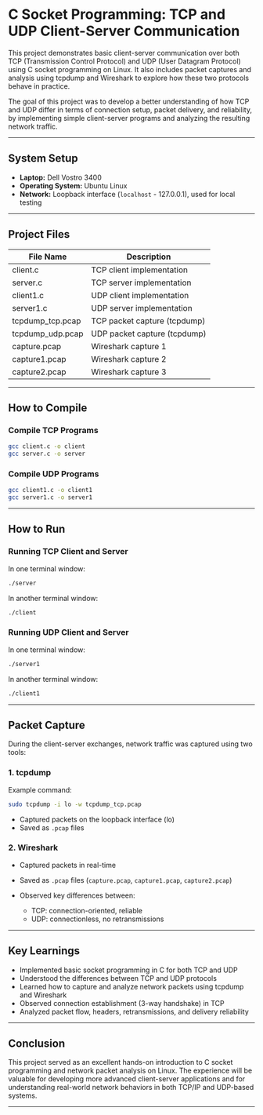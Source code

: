 # C Socket Programming: TCP and UDP Client-Server Communication

This project demonstrates basic client-server communication over both TCP (Transmission Control Protocol) and UDP (User Datagram Protocol) using C socket programming on Linux.
It also includes packet captures and analysis using tcpdump and Wireshark to explore how these two protocols behave in practice.

The goal of this project was to develop a better understanding of how TCP and UDP differ in terms of connection setup, packet delivery, and reliability, by implementing simple client-server programs and analyzing the resulting network traffic.

---

## System Setup

* **Laptop:** Dell Vostro 3400
* **Operating System:** Ubuntu Linux
* **Network:** Loopback interface (`localhost` - 127.0.0.1), used for local testing

---

## Project Files

| File Name         | Description                  |
| ----------------- | ---------------------------- |
| client.c          | TCP client implementation    |
| server.c          | TCP server implementation    |
| client1.c         | UDP client implementation    |
| server1.c         | UDP server implementation    |
| tcpdump\_tcp.pcap | TCP packet capture (tcpdump) |
| tcpdump\_udp.pcap | UDP packet capture (tcpdump) |
| capture.pcap      | Wireshark capture 1          |
| capture1.pcap     | Wireshark capture 2          |
| capture2.pcap     | Wireshark capture 3          |

---

## How to Compile

### Compile TCP Programs

```bash
gcc client.c -o client
gcc server.c -o server
```

### Compile UDP Programs

```bash
gcc client1.c -o client1
gcc server1.c -o server1
```

---

## How to Run

### Running TCP Client and Server

In one terminal window:

```bash
./server
```

In another terminal window:

```bash
./client
```

### Running UDP Client and Server

In one terminal window:

```bash
./server1
```

In another terminal window:

```bash
./client1
```

---

## Packet Capture

During the client-server exchanges, network traffic was captured using two tools:

### 1. tcpdump

Example command:

```bash
sudo tcpdump -i lo -w tcpdump_tcp.pcap
```

* Captured packets on the loopback interface (lo)
* Saved as `.pcap` files

### 2. Wireshark

* Captured packets in real-time
* Saved as `.pcap` files (`capture.pcap`, `capture1.pcap`, `capture2.pcap`)
* Observed key differences between:

  * TCP: connection-oriented, reliable
  * UDP: connectionless, no retransmissions

---

## Key Learnings

* Implemented basic socket programming in C for both TCP and UDP
* Understood the differences between TCP and UDP protocols
* Learned how to capture and analyze network packets using tcpdump and Wireshark
* Observed connection establishment (3-way handshake) in TCP
* Analyzed packet flow, headers, retransmissions, and delivery reliability

---

## Conclusion

This project served as an excellent hands-on introduction to C socket programming and network packet analysis on Linux.
The experience will be valuable for developing more advanced client-server applications and for understanding real-world network behaviors in both TCP/IP and UDP-based systems.

---
